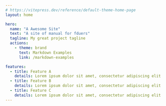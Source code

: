 ```yaml
---
# https://vitepress.dev/reference/default-theme-home-page
layout: home

hero:
  name: "A Awesome Site"
  text: "A site of manual for fduers"
  tagline: My great project tagline
  actions:
    - theme: brand
      text: Markdown Examples
      link: /markdown-examples

features:
  - title: Feature A
    details: Lorem ipsum dolor sit amet, consectetur adipiscing elit
  - title: Feature B
    details: Lorem ipsum dolor sit amet, consectetur adipiscing elit
  - title: Feature C
    details: Lorem ipsum dolor sit amet, consectetur adipiscing elit
---
```


